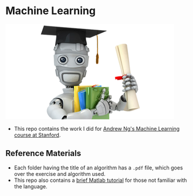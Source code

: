 # Machine Learning

![Machine Learning](machinelearning.png "Machine Learning")

- This repo contains the work I did for [Andrew Ng's Machine Learning course at Stanford](https://www.coursera.org/learn/machine-learning).

## Reference Materials
- Each folder having the title of an algorithm has a `.pdf` file, which goes over the exercise and algorithm used.
- This repo also contains a [brief Matlab tutorial](https://github.com/navdeep-G/Machine-Learning/tree/master/Matlab%20Tutorial) for those not familiar with the language.
